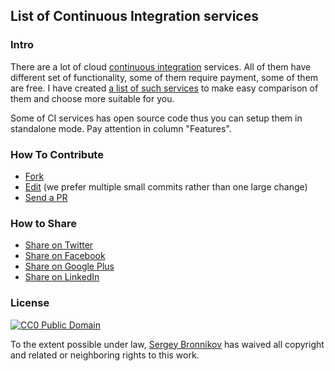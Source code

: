 ## List of Continuous Integration services

### Intro
There are a lot of cloud
[continuous integration](http://en.wikipedia.org/wiki/Continuous_integration) services.
All of them have different set of functionality,
some of them require payment, some of them are free.
I have created [a list of such services](/continuous-integration-services-list.md) to make easy comparison
of them and choose more suitable for you.

Some of CI services has open source code thus you can setup them in standalone mode.
Pay attention in column "Features".

### How To Contribute
- [Fork](https://github.com/ligurio/Continuous-Integration-services/fork)
- [Edit](https://github.com/ligurio/Continuous-Integration-services/edit/master/continuous-integration-services-list.md) (we prefer multiple small commits rather than one large change)
- [Send a PR](https://help.github.com/articles/using-pull-requests)

### How to Share
+ [Share on Twitter](http://twitter.com/home?status=https://github.com/ligurio/Continuous-Integration-services)
+ [Share on Facebook](http://www.facebook.com/sharer/sharer.php?s=100&p[url]=https://github.com/ligurio/Continuous-Integration-services)
+ [Share on Google Plus](https://plus.google.com/share?url=https://github.com/ligurio/Continuous-Integration-services)
+ [Share on LinkedIn](http://www.linkedin.com/shareArticle?mini=true&url=https://github.com/ligurio/Continuous-Integration-services&summary=&source=)

### License

[![CC0 Public Domain](http://i.creativecommons.org/p/zero/1.0/88x31.png)](http://creativecommons.org/publicdomain/zero/1.0/)

To the extent possible under law, [Sergey Bronnikov](https://bronevichok.ru) has waived all copyright and related or neighboring rights to this work.
